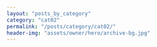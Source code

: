 ```yaml
---
layout: "posts_by_category"
category: "cat02"
permalink: "/posts/category/cat02/"
header-img: "assets/owner/hero/archive-bg.jpg"
---
```

